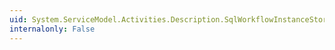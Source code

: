 ```yaml
---
uid: System.ServiceModel.Activities.Description.SqlWorkflowInstanceStoreBehavior.MaxConnectionRetries
internalonly: False
---
```

